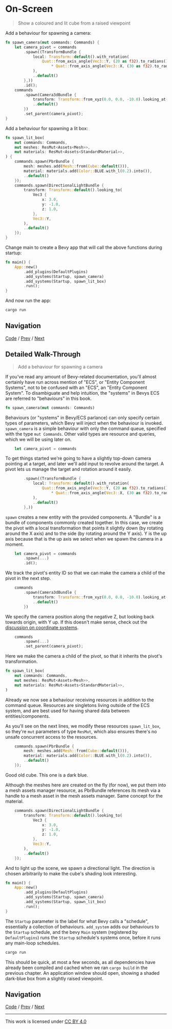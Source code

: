 # On-Screen

> Show a coloured and lit cube from a raised viewpoint

Add a behaviour for spawning a camera:

```rust
fn spawn_camera(mut commands: Commands) {
    let camera_pivot = commands
        .spawn((TransformBundle {
            local: Transform::default().with_rotation(
                Quat::from_axis_angle(Vec3::Y, (20 as f32).to_radians())
                    * Quat::from_axis_angle(Vec3::X, (30 as f32).to_radians()),
            ),
            ..default()
        },))
        .id();
    commands
        .spawn(Camera3dBundle {
            transform: Transform::from_xyz(0.0, 0.0, -10.0).looking_at(Vec3::ZERO, Vec3::Y),
            ..default()
        })
        .set_parent(camera_pivot);
}
```

Add a behaviour for spawning a lit box:

```rust
fn spawn_lit_box(
    mut commands: Commands,
    mut meshes: ResMut<Assets<Mesh>>,
    mut materials: ResMut<Assets<StandardMaterial>>,
) {
    commands.spawn(PbrBundle {
        mesh: meshes.add(Mesh::from(Cube::default())),
        material: materials.add(Color::BLUE.with_l(0.2).into()),
        ..default()
    });
    commands.spawn(DirectionalLightBundle {
        transform: Transform::default().looking_to(
            Vec3 {
                x: 3.0,
                y: -1.0,
                z: 1.0,
            },
            Vec3::Y,
        ),
        ..default()
    });
}
```

Change main to create a Bevy app that will call the above functions during startup:

```rust
fn main() {
    App::new()
        .add_plugins(DefaultPlugins)
        .add_systems(Startup, spawn_camera)
        .add_systems(Startup, spawn_lit_box)
        .run();
}
```

And now run the app:

```sh
cargo run
```

## Navigation

[Code](./2-on-screen) / [Prev](1-install.md) / [Next](3-spin.md)

## Detailed Walk-Through

> Add a behaviour for spawning a camera

If you've read any amount of Bevy-related documentation, you'll almost certainly
have run across mention of "ECS", or "Entity Component Systems", not to be
confused with an "ECS", an "Entity Component System". To disambiguate and help
intuition, the "systems" in Bevys ECS are referred to "behaviours" in this book.

```rust
fn spawn_camera(mut commands: Commands)
```

Behaviours (or "systems" in Bevy/ECS parlance) can only specify certain types of
parameters, which Bevy will inject when the behaviour is invoked. `spawn_camera`
is a simple behaviour with only the command queue, specified with the type `mut
Commands`. Other valid types are resource and queries, which we will be using
later on.

```rust
    let camera_pivot = commands
```

To get things started we're going to have a slightly top-down camera pointing at
a target, and later we'll add input to revolve around the target. A pivot lets
us manage the target and rotation around it easily.

```rust
        .spawn((TransformBundle {
            local: Transform::default().with_rotation(
                Quat::from_axis_angle(Vec3::Y, (20 as f32).to_radians())
                    * Quat::from_axis_angle(Vec3::X, (30 as f32).to_radians()),
            ),
            ..default()
        },))
```

`spawn` creates a new entity with the provided components.  A "Bundle" is a
bundle of components commonly created together. In this case, we create the
pivot with a local transformation that points it slightly down (by rotating
around the X axis) and to the side (by rotating around the Y axis). Y is the up
axis because that is the up axis we select when we spawn the camera in a moment.

```rust
    let camera_pivot = commands
        .spawn(...)
        .id();
```

We track the pivot's entity ID so that we can make the camera a child of the
pivot in the next step.

```rust
    commands
        .spawn(Camera3dBundle {
            transform: Transform::from_xyz(0.0, 0.0, -10.0).looking_at(Vec3::ZERO, Vec3::Y),
            ..default()
        })
```

We specify the camera position along the negative Z, but looking back towards
origin, with Y up. If this doesn't make sense, check out the [discussion on
coordinate systems](https://github.com/bevyengine/bevy/discussions/1979).

```rust
    commands
        .spawn(...)
        .set_parent(camera_pivot);
```

Here we make the camera a child of the pivot, so that it inherits the pivot's
transformation.

```rust
fn spawn_lit_box(
    mut commands: Commands,
    mut meshes: ResMut<Assets<Mesh>>,
    mut materials: ResMut<Assets<StandardMaterial>>,
)
```

Already we now see a behaviour receiving resources in addition to the command
queue. Resources are singletons living outside of the ECS system, and are best
used for having shared data between entities/components.

As you'll see on the next lines, we modify these resources `spawn_lit_box`, so
they're `mut` parameters of type `ResMut`, which also ensures there's no
unsafe concurrent access to the resources.

```rust
    commands.spawn(PbrBundle {
        mesh: meshes.add(Mesh::from(Cube::default())),
        material: materials.add(Color::BLUE.with_l(0.2).into()),
        ..default()
    });
```

Good old cube. This one is a dark blue.

Although the meshes here are created on the fly (for now), we put them into a
mesh assets manager resource, as PbrBundle references its mesh via a handle to a
mesh asset in the mesh assets manager. Same concept for the material.

```rust
    commands.spawn(DirectionalLightBundle {
        transform: Transform::default().looking_to(
            Vec3 {
                x: 3.0,
                y: -1.0,
                z: 1.0,
            },
            Vec3::Y,
        ),
        ..default()
    });
```

And to light up the scene, we spawn a directional light. The direction is chosen
arbitrarily to make the cube's shading look interesting.


```rust
fn main() {
    App::new()
        .add_plugins(DefaultPlugins)
        .add_systems(Startup, spawn_camera)
        .add_systems(Startup, spawn_lit_box)
        .run();
}
```

The `Startup` parameter is the label for what Bevy calls a "schedule",
essentially a collection of behaviours. `add_system` adds our behaviours to the
`Startup` schedule, and the bevy `Main` system (registered by `DefaultPlugins`)
runs the `Startup` schedule's systems once, before it runs any main-loop
schedules.

```sh
cargo run
```

This should be quick, at most a few seconds, as all dependencies have already
been compiled and cached when we ran `cargo build` in the previous chapter. An
application window should open, showing a shaded dark-blue box from a slightly
raised viewpoint.

## Navigation

[Code](./2-on-screen) / [Prev](1-install.md) / [Next](3-spin.md)

---

This work is licensed under [CC BY 4.0](http://creativecommons.org/licenses/by/4.0)

